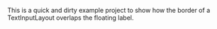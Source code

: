 This is a quick and dirty example project to show how the border of a TextInputLayout overlaps the floating label.
